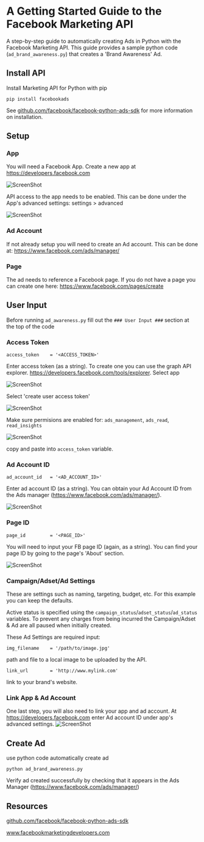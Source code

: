 # A Getting Started Guide to the Facebook Marketing API 
A step-by-step guide to automatically creating Ads in Python with the Facebook Marketing API. This guide provides a sample python code (``ad_brand_awareness.py``) that creates a 'Brand Awareness' Ad.

## Install API
Install Marketing API for Python with pip
```
pip install facebookads
```
See <a href="github.com/facebook/facebook-python-ads-sdk">github.com/facebook/facebook-python-ads-sdk</a> for more information on installation.

## Setup


### App
You will need a Facebook App. Create a new app at https://developers.facebook.com

![ScreenShot](images/fb-create-app2.png)

API access to the app needs to be enabled. This can be done under the App's advanced settings:
settings > advanced

![ScreenShot](images/fb-api-access.png)

### Ad Account

If not already setup you will need to create an Ad account. This can be done at: https://www.facebook.com/ads/manager/

### Page

The ad needs to reference a Facebook page. If you do not have a page you can create one here: https://www.facebook.com/pages/create

## User Input

Before running ``ad_awareness.py`` fill out the ``### User Input ###`` section at the top of the code  

### Access Token
``access_token    = '<ACCESS_TOKEN>'``

Enter access token (as a string). To create one you can use the graph API explorer.
https://developers.facebook.com/tools/explorer. Select app

![ScreenShot](images/fb-access-token-1.png)

Select 'create user access token'

![ScreenShot](images/fb-access-token-3.png)

Make sure permisions are enabled for: 
``ads_management``, ``ads_read``, ``read_insights``

![ScreenShot](images/fb-access-token-4.png)

copy and paste into ```access_token``` variable.  

### Ad Account ID
``ad_account_id   = '<AD_ACCOUNT_ID>'``

Enter ad account ID (as a string). You can obtain your Ad Account ID from the Ads manager (https://www.facebook.com/ads/manager/).

![ScreenShot](images/fb-ad-id3.png)



### Page ID
``page_id         = '<PAGE_ID>'``

You will need to input your FB page ID  (again, as a string). You can find your page ID by going to the page's 'About' section. 

![ScreenShot](images/fb-page-id2.png)




### Campaign/Adset/Ad Settings
These are settings such as naming, targeting, budget, etc. For this example you can keep the defaults. 

Active status is specified using the ```campaign_status```/```adset_status```/```ad_status``` variables. To prevent any charges from being incurred the Campaign/Adset & Ad are all paused when initially created. 


These Ad Settings are required input:

``img_filename    = '/path/to/image.jpg'``

path and file to a local image to be uploaded by the API.

``link_url        = 'http://www.mylink.com'``

link to your brand's website.


### Link App & Ad Account
One last step, you will also need to link your app and ad account. At https://developers.facebook.com enter Ad account ID under app's advanced settings.
![ScreenShot](images/fb-ad-id2.png)

## Create Ad

use python code automatically create ad
```
python ad_brand_awareness.py
```

Verify ad created successfully by checking that it appears in the Ads Manager (https://www.facebook.com/ads/manager/)


## Resources
<a href="github.com/facebook/facebook-python-ads-sdk">github.com/facebook/facebook-python-ads-sdk</a>

www.facebookmarketingdevelopers.com
